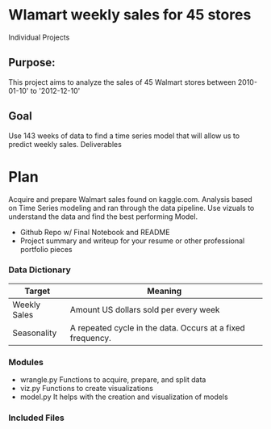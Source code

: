 # Wlamart weekly sales for 45 stores

Individual Projects

## Purpose:
This project aims to analyze the sales of 45 Walmart stores between 2010-01-10' to '2012-12-10'

## Goal

Use 143 weeks of data to find a time series model that will allow us to predict weekly sales.
Deliverables

# Plan
Acquire and prepare Walmart sales found on kaggle.com. 
Analysis based on Time Series modeling and ran through the data pipeline.
Use vizuals to understand the data and find the best performing Model.


- Github Repo w/ Final Notebook and README
- Project summary and writeup for your resume or other professional portfolio pieces


### Data Dictionary
<table>
<thead><tr>
<th>Target</th>
<th>Meaning</th>
</tr>
</thead>
<tbody>
<tr>
<td>Weekly Sales</td>
<td>Amount US dollars sold per every week</td>
<tr>
<td>Seasonality</td>
<td>A repeated cycle in the data. Occurs at a fixed frequency.</td>
</tr>
</tbody>
</table>

### Modules
- wrangle.py
Functions to acquire, prepare, and split data
- viz.py
Functions to create visualizations
- model.py
It helps with the creation and visualization of models 

### Included Files
